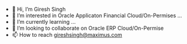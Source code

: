 - 👋 Hi, I’m Giresh Singh
- 👀 I’m interested in Oracle Applicaton Financial Cloud/On-Permises  ...
- 🌱 I’m currently learning ...
- 💞️ I’m looking to collaborate on Oracle ERP Cloud/On-Permise 
- 📫 How to reach gireshsingh@maximus.com


